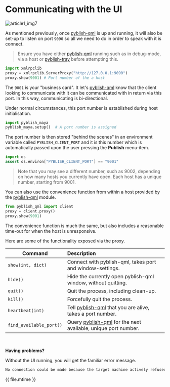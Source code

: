 # Communicating with the UI


![article1_img7](https://cloud.githubusercontent.com/assets/2152766/11361011/b9d015e2-9281-11e5-91b1-9164dcbde9ca.png)

As mentioned previously, once [pyblish-qml][] is up and running, it will also be set-up to listen on port `9090` so all we need to do in order to speak with it is connect.

> Ensure you have either [pyblish-qml][] running such as in debug-mode, via a host or [pyblish-tray][] before attempting this.

```python
import xmlrpclib
proxy = xmlrpclib.ServerProxy("http://127.0.0.1:9090")
proxy.show(9001) # Port number of the a host
```

The `9001` is your "business card". It let's [pyblish-qml][] know that the client looking to communicate with it can be communicated with in return via this port. In this way, communicating is bi-directional.

Under normal circumstances, this port number is established during host initialisation.

```python
import pyblish_maya
pyblish_maya.setup()  # A port number is assigned
```

The port number is then stored "behind the scenes" in an environment variable called `PYBLISH_CLIENT_PORT` and it is this number which is automatically passed upon the user pressing the **Publish** menu-item.

```python
import os
assert os.environ["PYBLISH_CLIENT_PORT"] == "9001"
```

> Note that you may see a different number, such as 9002, depending on how many hosts you currently have open. Each host has a unique number, starting from 9001.

You can also use the convenience function from within a host provided by the [pyblish-qml][] module.

```python
from pyblish_qml import client
proxy = client.proxy()
proxy.show(9001)
```

The convenience function is much the same, but also includes a reasonable time-out for when the host is unresponsive.

Here are some of the functionality exposed via the proxy.

| Command                     | Description
|-----------------------------|:--------------------
| `show(int, dict)`           | Connect with pyblish-qml, takes port and window-settings.
| `hide()`                    | Hide the currently open pyblish-qml window, without quitting.
| `quit()`                    | Quit the process, including clean-up.
| `kill()`                    | Forcefully quit the process.
| `heartbeat(int)`            | Tell [pyblish-qml][] that you are alive, takes a port number.
| `find_available_port()`     | Query [pyblish-qml][] for the next available, unique port number.

<br>

**Having problems?**

Without the UI running, you will get the familiar error message.

```bash
No connection could be made because the target machine actively refused it
```

<div class="modified-date">{{ file.mtime }}</div>

[pyblish-qml]: https://github.com/pyblish/pyblish-qml
[pyblish-tray]: https://github.com/pyblish/pyblish-tray
[pyblish-rpc]: https://github.com/pyblish/pyblish-rpc
